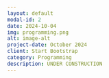 ```yaml
---
layout: default
modal-id: 2
date: 2024-10-04
img: programming.png
alt: image-alt
project-date: October 2024
client: Start Bootstrap
category: Programming
description: UNDER CONSTRUCTION
---
```

